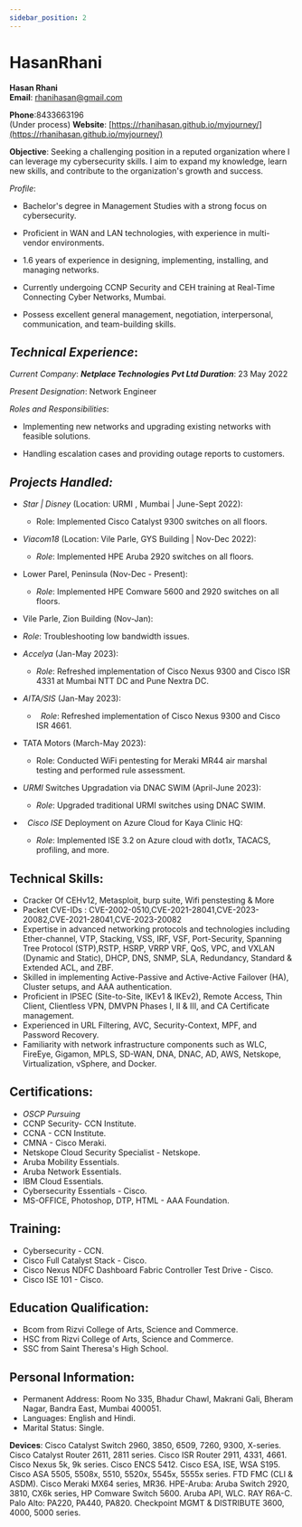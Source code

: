 ```yaml
---
sidebar_position: 2
---
```


# HasanRhani

**Hasan Rhani**  
**Email**: [rhanihasan@gmail.com](mailto:rhanihasan@gmail.com)

**Phone**:8433663196  
(Under process) **Website**: [https://rhanihasan.github.io/myjourney/](https://rhanihasan.github.io/myjourney/)

**Objective**: Seeking a challenging position in a reputed organization where I can leverage my cybersecurity skills. I aim to expand my knowledge, learn new skills, and contribute to the organization's growth and success.

*Profile*:

-  Bachelor's degree in Management Studies with a strong focus on cybersecurity.

- Proficient in WAN and LAN technologies, with experience in multi-vendor environments.

- 1.6 years of experience in designing, implementing, installing, and managing networks.

-  Currently undergoing CCNP Security and CEH training at Real-Time Connecting Cyber Networks, Mumbai.

-  Possess excellent general management, negotiation, interpersonal, communication, and team-building skills.

## ***Technical Experience***:

_Current Company_: ***Netplace Technologies Pvt Ltd Duration***: 23 May 2022

_Present Designation_: Network Engineer

_Roles and Responsibilities_:

-  Implementing new networks and upgrading existing networks with feasible solutions.

- Handling escalation cases and providing outage reports to customers.

## ***Projects Handled:***

- _Star | Disney_ (Location: URMI , Mumbai | June-Sept 2022):

	- Role: Implemented Cisco Catalyst 9300 switches on all floors.

- _Viacom18_ (Location: Vile Parle, GYS Building | Nov-Dec 2022):

	- _Role_: Implemented HPE Aruba 2920 switches on all floors.

-  Lower Parel, Peninsula (Nov-Dec - Present):

	-   _Role_: Implemented HPE Comware 5600 and 2920 switches on all floors.

- Vile Parle, Zion Building (Nov-Jan):

-  _Role_: Troubleshooting low bandwidth issues.

-  _Accelya_ (Jan-May 2023):

	- _Role_: Refreshed implementation of Cisco Nexus 9300 and Cisco ISR 4331 at Mumbai NTT DC and Pune Nextra DC.

- _AITA/SIS_ (Jan-May 2023):

	-   _Role_: Refreshed implementation of Cisco Nexus 9300 and Cisco ISR 4661.

- TATA Motors (March-May 2023):

	-  Role: Conducted WiFi pentesting for Meraki MR44 air marshal testing and performed rule assessment.

-  _URMI_ Switches Upgradation via DNAC SWIM (April-June 2023):

	- _Role_: Upgraded traditional URMI switches using DNAC SWIM.

-   _Cisco ISE_ Deployment on Azure Cloud for Kaya Clinic HQ:

	- _Role_: Implemented ISE 3.2 on Azure cloud with dot1x, TACACS, profiling, and more.


## **Technical Skills**:

-	Cracker Of CEHv12, Metasploit, burp suite, Wifi penstesting & More
-	Packet CVE-IDs : CVE-2002-0510,CVE-2021-28041,CVE-2023-20082,CVE-2021-28041,CVE-2023-20082
-	Expertise in advanced networking protocols and technologies including Ether-channel, VTP, Stacking, VSS, IRF, VSF, Port-Security, Spanning Tree Protocol (STP),RSTP, HSRP, VRRP VRF, QoS, VPC, and VXLAN  (Dynamic and Static), DHCP, DNS, SNMP, SLA, Redundancy, Standard & Extended ACL, and ZBF.
-	Skilled in implementing Active-Passive and Active-Active Failover (HA), Cluster setups, and AAA authentication.
-	Proficient in IPSEC (Site-to-Site, IKEv1 & IKEv2), Remote Access, Thin Client, Clientless VPN, DMVPN Phases I, II & III, and CA Certificate management.
-	Experienced in URL Filtering, AVC, Security-Context, MPF, and Password Recovery.
-	Familiarity with network infrastructure components such as WLC, FireEye, Gigamon, MPLS, SD-WAN, DNA, DNAC, AD, AWS, Netskope, Virtualization, vSphere, and Docker.


## **Certifications**:

- _OSCP Pursuing_
- CCNP Security- CCN Institute.
- CCNA - CCN Institute.
- CMNA - Cisco Meraki.
- Netskope Cloud Security Specialist - Netskope.
- Aruba Mobility Essentials.
- Aruba Network Essentials.
- IBM Cloud Essentials.
-  Cybersecurity Essentials - Cisco.
- MS-OFFICE, Photoshop, DTP, HTML - AAA Foundation.

## **Training**:

- Cybersecurity - CCN.
- Cisco Full Catalyst Stack - Cisco.
- Cisco Nexus NDFC Dashboard Fabric Controller Test Drive - Cisco.
-  Cisco ISE 101 - Cisco.

## **Education Qualification**:

- Bcom from Rizvi College of Arts, Science and Commerce.
- HSC from Rizvi College of Arts, Science and Commerce.
- SSC from Saint Theresa's High School.

## **Personal Information**:

-  Permanent Address: Room No 335, Bhadur Chawl, Makrani Gali, Bheram Nagar, Bandra East, Mumbai 400051.
-  Languages: English and Hindi.
- Marital Status: Single.

**Devices**: Cisco Catalyst Switch 2960, 3850, 6509, 7260, 9300, X-series. Cisco Catalyst Router 2611, 2811 series. Cisco ISR Router 2911, 4331, 4661. Cisco Nexus 5k, 9k series. Cisco ENCS 5412. Cisco ESA, ISE, WSA S195. Cisco ASA 5505, 5508x, 5510, 5520x, 5545x, 5555x series. FTD FMC (CLI & ASDM). Cisco Meraki MX64 series, MR36. HPE-Aruba: Aruba Switch 2920, 3810, CX6k series, HP Comware Switch 5600. Aruba API, WLC. RAY R6A-C. Palo Alto: PA220, PA440, PA820. Checkpoint MGMT & DISTRIBUTE 3600, 4000, 5000 series.
